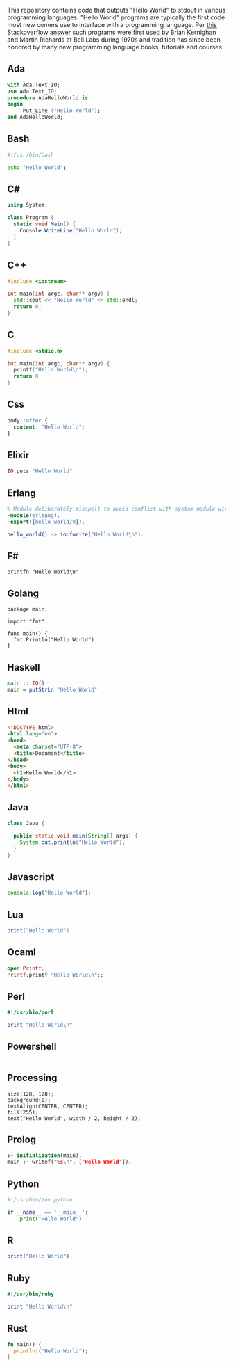 
This repository contains code that outputs "Hello World" to stdout
in various programming languages.
"Hello World" programs are typically the first code most new comers
use to interface with a programming language. Per
[this Stackoverflow answer](https://stackoverflow.com/a/12785204)
such programs were first used by Brian Kernighan and Martin Richards
at Bell Labs during 1970s and tradition has since been honored by
many new programming language books, tutorials and courses.


Ada
-----
```ada
with Ada.Text_IO;
use Ada.Text_IO;
procedure AdaHelloWorld is
begin
     Put_Line ("Hello World");
end AdaHelloWorld;
```

Bash
-----
```bash
#!/usr/bin/bash

echo "Hello World";
```

C#
-----
```c#
using System;

class Program {
  static void Main() {
    Console.WriteLine("Hello World");
  }
}
```

C++
-----
```c++
#include <iostream>

int main(int argc, char** argv) {
  std::cout << "Hello World" << std::endl;
  return 0;
}
```

C
-----
```c
#include <stdio.h>

int main(int argc, char** argv) {
  printf("Hello World\n");
  return 0;
}
```

Css
-----
```css
body::after {
  content: "Hello World";
}
```

Elixir
-----
```elixir
IO.puts "Hello World"
```

Erlang
-----
```erlang
% Module deliberately misspelt to avoid conflict with system module with same
-module(erlaang).
-export([hello_world/0]).

hello_world() -> io:fwrite("Hello World\n").
```

F#
-----
```f#
printfn "Hello World\n"
```

Golang
-----
```golang
package main;

import "fmt"

func main() {
  fmt.Println("Hello World")
}
```

Haskell
-----
```haskell
main :: IO()
main = putStrLn "Hello World"
```

Html
-----
```html
<!DOCTYPE html>
<html lang="en">
<head>
  <meta charset="UTF-8">
  <title>Document</title>
</head>
<body>
  <h1>Hello World</h1>
</body>
</html>
```

Java
-----
```Java
class Java {

  public static void main(String[] args) {
    System.out.println("Hello World");
  }
}
```

Javascript
-----
```javascript
console.log("Hello World");
```

Lua
-----
```lua
print("Hello World")
```

Ocaml
-----
```ocaml
open Printf;;
Printf.printf "Hello World\n";;
```

Perl
-----
```perl
#!/usr/bin/perl

print "Hello World\n"
```

Powershell
-----
```Write-Host "Hello, World!"
```

Processing
-----
```processing
size(128, 128);
background(0);
textAlign(CENTER, CENTER);
fill(255);
text("Hello World", width / 2, height / 2);
```

Prolog
-----
```prolog
:- initialization(main).
main :- writef("%s\n", ["Hello World"]).
```

Python
-----
```python
#!/usr/bin/env python

if __name__ == '__main__':
    print("Hello World")
```

R
-----
```r
print("Hello World")
```

Ruby
-----
```ruby
#!/usr/bin/ruby

print "Hello World\n"
```

Rust
-----
```rust
fn main() {
  println!("Hello World");
}
```

